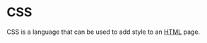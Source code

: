 # CSS















CSS is a language that can be used to add style to an [HTML](/wiki/HTML) page.



















